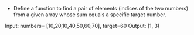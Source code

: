 * Define a function to find a pair of elements (indices of the two numbers) from a given array whose sum equals a specific target number.

Input: numbers= [10,20,10,40,50,60,70], target=60
Output: (1, 3)